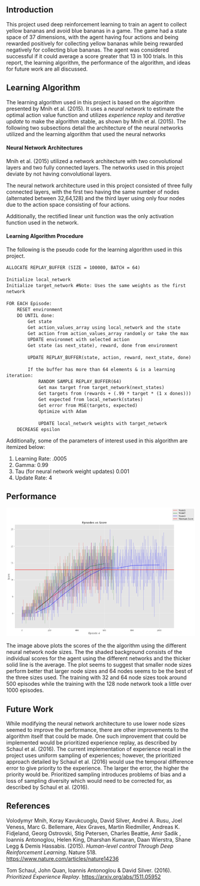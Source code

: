 ## Introduction

This project used deep reinforcement learning to train an agent to collect yellow bananas and avoid blue bananas in a game. The game had a state space of 37 dimensions, with the agent having four actions and being rewarded positively for collecting yellow bananas while being rewarded negatively for collecting blue bananas. The agent was considered successful if it could average a score greater that 13 in 100 trials. In this report, the learning algorithm, the performance of the algorithm, and ideas for future work are all discussed.

## Learning Algorithm

The learning algorithm used in this project is based on the algorithm presented by Mnih et al. (2015). It uses a _neural network_ to estimate the optimal action value function and utilizes _experience replay_ and _iterative update_ to make the algorithm stable, as shown by Mnih et al. (2015). The following two subsections detail the architecture of the neural networks utilized and the learning algorithm that used the neural networks

#### Neural Network Architectures

Mnih et al. (2015) utilized a network architecture with two convolutional layers and two fully connected layers. The networks used in this project deviate by not having convolutional layers.

The neural network architecture used in this project consisted of three fully connected layers, with the first two having the same number of nodes (alternated between 32,64,128) and the third layer using only four nodes due to the action space consisting of four actions.

Additionally, the rectified linear unit function was the only activation function used in the network.

#### Learning Algorithm Procedure

The following is the pseudo code for the learning algorithm used in this project.

```
ALLOCATE REPLAY_BUFFER (SIZE = 100000, BATCH = 64)

Initialize local_network
Initialize target_network #Note: Uses the same weights as the first network

FOR EACH Episode:
	RESET environment
	DO UNTIL done:
		Get state
		Get action_values_array using local_network and the state
		Get action from action_values_array randomly or take the max
		UPDATE environmet with selected action
		Get state (as next_state), reward, done from environment
		
		UPDATE REPLAY_BUFFER(state, action, reward, next_state, done)
		
		If the buffer has more than 64 elements & is a learning iteration:
			RANDOM SAMPLE REPLAY_BUFFER(64)
			Get max target from target_network(next_states)
			Get targets from (rewards + (.99 * target * (1 x dones)))
			Get expected from local_network(states)
			Get error from MSE(targets, expected)
			Optimize with Adam
			
			UPDATE local_network weights with target_network
	DECREASE epsilon	
```

Additionally, some of the parameters of interest used in this algorithm are itemized below:

1. Learning Rate: .0005
2. Gamma: 0.99
3. Tau (for neural network weight updates) 0.001
4. Update Rate: 4

## Performance

![Image Of Model Scoring](images/scores.png)

The image above plots the scores of the the algorithm using the different neural network node sizes. The the shaded background consists of the individual scores for the agent using the different networks and the thicker solid line is the average. The plot seems to suggest that smaller node sizes perform better that larger node sizes and 64 nodes seems to be the best of the three sizes used. The training with 32 and 64 node sizes took around 500 episodes while the training with the 128 node network took a little over 1000 episodes.

## Future Work

While modifying the neural network architecture to use lower node sizes seemed to improve the performance, there are other improvements to the algorithm itself that could be made.  One such improvement that could be implemented would be prioritized experience replay, as described by Schaul et al. (2016). The current implementation of experience recall in the project uses uniform sampling of experiences; however, the prioritized approach detailed by Schaul et al. (2016) would use the temporal difference error to give priority to the experience. The larger the error, the higher the priority would be. Prioritized sampling introduces problems of bias and a loss of sampling diversity which would need to be corrected for, as described by Schaul et al. (2016).

## References

Volodymyr Mnih, Koray Kavukcuoglu, David Silver, Andrei A. Rusu, Joel Veness, Marc G. Bellemare, Alex Graves, Martin Riedmiller, Andreas K. Fidjeland, Georg Ostrovski, Stig Petersen, Charles Beattie, Amir Sadik , Ioannis Antonoglou, Helen King, Dharshan Kumaran, Daan Wierstra, Shane Legg & Demis Hassabis. (2015). *Human-level control Through Deep Reinforcement Learning*. Nature 518. https://www.nature.com/articles/nature14236

Tom Schaul, John Quan, Ioannis Antonoglou & David Silver. (2016). *Prioritized Experience Replay*. https://arxiv.org/abs/1511.05952
